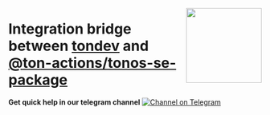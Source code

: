 [<img src="https://avatars3.githubusercontent.com/u/67861283?s=150&u=4536b61595a1b422604fab8a7012092d891278f6&v=4" align="right" width="150">](https://freeton.org/)

# Integration bridge between [tondev](https://github.com/tonlabs/tondev) and [@ton-actions/tonos-se-package](https://github.com/ton-actions/tonos-se-package)

**Get quick help in our telegram channel** [![Channel on Telegram](https://img.shields.io/badge/chat-on%20telegram-9cf.svg)](https://t.me/ton_actions_chat)
